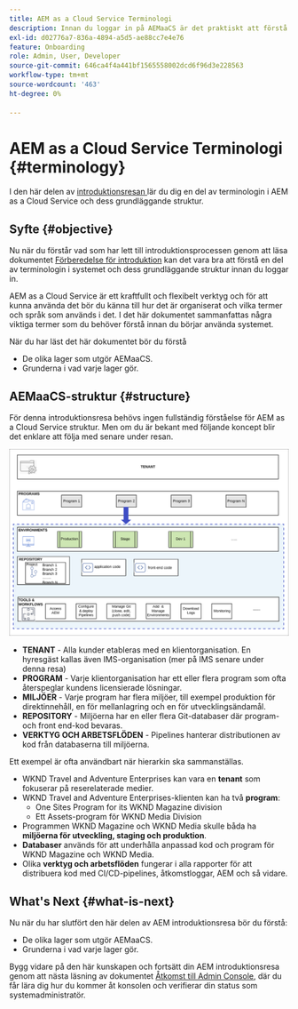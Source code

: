 ```yaml
---
title: AEM as a Cloud Service Terminologi
description: Innan du loggar in på AEMaaCS är det praktiskt att förstå en del av terminologin i systemet och dess grundläggande struktur.
exl-id: d02776a7-836a-4894-a5d5-ae88cc7e4e76
feature: Onboarding
role: Admin, User, Developer
source-git-commit: 646ca4f4a441bf1565558002dcd6f96d3e228563
workflow-type: tm+mt
source-wordcount: '463'
ht-degree: 0%

---
```


# AEM as a Cloud Service Terminologi {#terminology}

I den här delen av [introduktionsresan ](overview.md) lär du dig en del av terminologin i AEM as a Cloud Service och dess grundläggande struktur.

## Syfte {#objective}

Nu när du förstår vad som har lett till introduktionsprocessen genom att läsa dokumentet [Förberedelse för introduktion](preparation.md) kan det vara bra att förstå en del av terminologin i systemet och dess grundläggande struktur innan du loggar in.

AEM as a Cloud Service är ett kraftfullt och flexibelt verktyg och för att kunna använda det bör du känna till hur det är organiserat och vilka termer och språk som används i det. I det här dokumentet sammanfattas några viktiga termer som du behöver förstå innan du börjar använda systemet.

När du har läst det här dokumentet bör du förstå

* De olika lager som utgör AEMaaCS.
* Grunderna i vad varje lager gör.

## AEMaaCS-struktur {#structure}

För denna introduktionsresa behövs ingen fullständig förståelse för AEM as a Cloud Service struktur. Men om du är bekant med följande koncept blir det enklare att följa med senare under resan.

![Cloud Manager-struktur](/help/journey-sites/quick-site/assets/cloud-manager-structure.png)

* **TENANT** - Alla kunder etableras med en klientorganisation. En hyresgäst kallas även IMS-organisation (mer på IMS senare under denna resa)
* **PROGRAM** - Varje klientorganisation har ett eller flera program som ofta återspeglar kundens licensierade lösningar.
* **MILJÖER** - Varje program har flera miljöer, till exempel produktion för direktinnehåll, en för mellanlagring och en för utvecklingsändamål.
* **REPOSITORY** - Miljöerna har en eller flera Git-databaser där program- och front end-kod bevaras.
* **VERKTYG OCH ARBETSFLÖDEN** - Pipelines hanterar distributionen av kod från databaserna till miljöerna.

Ett exempel är ofta användbart när hierarkin ska sammanställas.

* WKND Travel and Adventure Enterprises kan vara en **tenant** som fokuserar på reserelaterade medier.
* WKND Travel and Adventure Enterprises-klienten kan ha två **program**:
   * One Sites Program for its WKND Magazine division
   * Ett Assets-program för WKND Media Division
* Programmen WKND Magazine och WKND Media skulle båda ha **miljöerna för utveckling, staging och produktion**.
* **Databaser** används för att underhålla anpassad kod och program för WKND Magazine och WKND Media.
* Olika **verktyg och arbetsflöden** fungerar i alla rapporter för att distribuera kod med CI/CD-pipelines, åtkomstloggar, AEM och så vidare.

## What&#39;s Next {#what-is-next}

Nu när du har slutfört den här delen av AEM introduktionsresa bör du förstå:

* De olika lager som utgör AEMaaCS.
* Grunderna i vad varje lager gör.

Bygg vidare på den här kunskapen och fortsätt din AEM introduktionsresa genom att nästa läsning av dokumentet [Åtkomst till Admin Console](admin-console.md), där du får lära dig hur du kommer åt konsolen och verifierar din status som systemadministratör.
